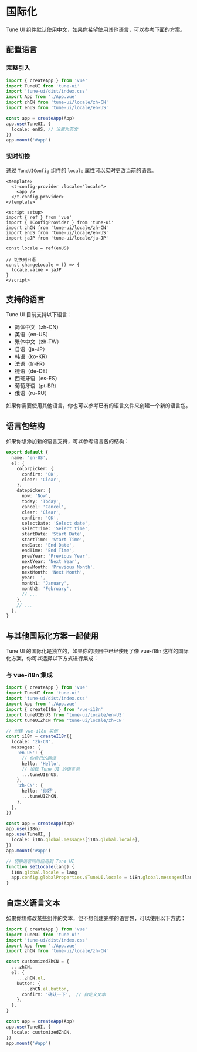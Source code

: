 # 国际化

Tune UI 组件默认使用中文，如果你希望使用其他语言，可以参考下面的方案。

## 配置语言

### 完整引入

```ts
import { createApp } from 'vue'
import TuneUI from 'tune-ui'
import 'tune-ui/dist/index.css'
import App from './App.vue'
import zhCN from 'tune-ui/locale/zh-CN'
import enUS from 'tune-ui/locale/en-US'

const app = createApp(App)
app.use(TuneUI, {
  locale: enUS, // 设置为英文
})
app.mount('#app')
```

### 实时切换

通过 `TuneUIConfig` 组件的 `locale` 属性可以实时更改当前的语言。

```vue
<template>
  <t-config-provider :locale="locale">
    <app />
  </t-config-provider>
</template>

<script setup>
import { ref } from 'vue'
import { TConfigProvider } from 'tune-ui'
import zhCN from 'tune-ui/locale/zh-CN'
import enUS from 'tune-ui/locale/en-US'
import jaJP from 'tune-ui/locale/ja-JP'

const locale = ref(enUS)

// 切换到日语
const changeLocale = () => {
  locale.value = jaJP
}
</script>
```

## 支持的语言

Tune UI 目前支持以下语言：

- 简体中文（zh-CN）
- 英语（en-US）
- 繁体中文（zh-TW）
- 日语（ja-JP）
- 韩语（ko-KR）
- 法语（fr-FR）
- 德语（de-DE）
- 西班牙语（es-ES）
- 葡萄牙语（pt-BR）
- 俄语（ru-RU）

如果你需要使用其他语言，你也可以参考已有的语言文件来创建一个新的语言包。

## 语言包结构

如果你想添加新的语言支持，可以参考语言包的结构：

```ts
export default {
  name: 'en-US',
  el: {
    colorpicker: {
      confirm: 'OK',
      clear: 'Clear',
    },
    datepicker: {
      now: 'Now',
      today: 'Today',
      cancel: 'Cancel',
      clear: 'Clear',
      confirm: 'OK',
      selectDate: 'Select date',
      selectTime: 'Select time',
      startDate: 'Start Date',
      startTime: 'Start Time',
      endDate: 'End Date',
      endTime: 'End Time',
      prevYear: 'Previous Year',
      nextYear: 'Next Year',
      prevMonth: 'Previous Month',
      nextMonth: 'Next Month',
      year: '',
      month1: 'January',
      month2: 'February',
      // ...
    },
    // ...
  },
}
```

## 与其他国际化方案一起使用

Tune UI 的国际化是独立的，如果你的项目中已经使用了像 vue-i18n 这样的国际化方案，你可以选择以下方式进行集成：

### 与 vue-i18n 集成

```ts
import { createApp } from 'vue'
import TuneUI from 'tune-ui'
import 'tune-ui/dist/index.css'
import App from './App.vue'
import { createI18n } from 'vue-i18n'
import tuneUIEnUS from 'tune-ui/locale/en-US'
import tuneUIZhCN from 'tune-ui/locale/zh-CN'

// 创建 vue-i18n 实例
const i18n = createI18n({
  locale: 'zh-CN',
  messages: {
    'en-US': {
      // 你自己的翻译
      hello: 'Hello',
      // 加载 Tune UI 的语言包
      ...tuneUIEnUS,
    },
    'zh-CN': {
      hello: '你好',
      ...tuneUIZhCN,
    },
  },
})

const app = createApp(App)
app.use(i18n)
app.use(TuneUI, {
  locale: i18n.global.messages[i18n.global.locale],
})
app.mount('#app')

// 切换语言同时应用到 Tune UI
function setLocale(lang) {
  i18n.global.locale = lang
  app.config.globalProperties.$TuneUI.locale = i18n.global.messages[lang]
}
```

## 自定义语言文本

如果你想修改某些组件的文本，但不想创建完整的语言包，可以使用以下方式：

```ts
import { createApp } from 'vue'
import TuneUI from 'tune-ui'
import 'tune-ui/dist/index.css'
import App from './App.vue'
import zhCN from 'tune-ui/locale/zh-CN'

const customizedZhCN = {
  ...zhCN,
  el: {
    ...zhCN.el,
    button: {
      ...zhCN.el.button,
      confirm: '确认一下',  // 自定义文本
    },
  },
}

const app = createApp(App)
app.use(TuneUI, {
  locale: customizedZhCN,
})
app.mount('#app')
``` 